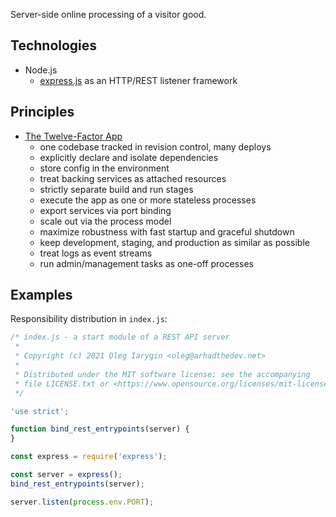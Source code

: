 
Server-side online processing of a visitor good.
## Technologies

- Node.js
	- [express.js](https://expressjs.com/) as an HTTP/REST listener framework

## Principles

- [The Twelve-Factor App](https://12factor.net/)
	- one codebase tracked in revision control, many deploys
	- explicitly declare and isolate dependencies
	- store config in the environment
	- treat backing services as attached resources
	- strictly separate build and run stages
	- execute the app as one or more stateless processes
	- export services via port binding
	- scale out via the process model
	- maximize robustness with fast startup and graceful shutdown
	- keep development, staging, and production as similar as possible
	- treat logs as event streams
	- run admin/management tasks as one-off processes
## Examples

Responsibility distribution in `index.js`:

```javascript
/* index.js - a start module of a REST API server
 *
 * Copyright (c) 2021 Oleg Iarygin <oleg@arhadthedev.net>
 *
 * Distributed under the MIT software license; see the accompanying
 * file LICENSE.txt or <https://www.opensource.org/licenses/mit-license.php>.
 */

'use strict';

function bind_rest_entrypoints(server) {
}

const express = require('express');

const server = express();
bind_rest_entrypoints(server);

server.listen(process.env.PORT);
```
